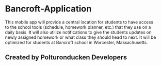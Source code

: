 # Bancroft-Application

This mobile app will provide a central location for students to have access to the school tools (schedule, homework planner, etc.) that they use on a daily basis. It will also utilize notifications to give the students updates on newly assigned homework or what class they should head to next. It will be optimized for students at Bancroft school in Worcester, Massachusetts.

## Created by Polturonducken Developers
